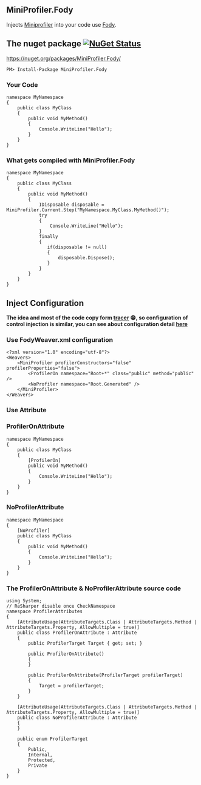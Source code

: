 ## MiniProfiler.Fody
Injects [Miniprofiler](http://miniprofiler.com/) into your code use [Fody](https://github.com/Fody/Fody/).

## The nuget package  [![NuGet Status](http://img.shields.io/nuget/v/MiniProfiler.Fody.svg?style=flat)](https://www.nuget.org/packages/MiniProfiler.Fody/)

https://nuget.org/packages/MiniProfiler.Fody/

    PM> Install-Package MiniProfiler.Fody
    
### Your Code

    namespace MyNamespace
    {
        public class MyClass
        {
            public void MyMethod()
            {
                Console.WriteLine("Hello");
            }
        }
    }

### What gets compiled with MiniProfiler.Fody

    namespace MyNamespace
    {
        public class MyClass
        {
            public void MyMethod()
            {
                IDisposable disposable = MiniProfiler.Current.Step("MyNamespace.MyClass.MyMethod()");
                try
                {
                    Console.WriteLine("Hello");
                }
                finally
                {
                   if(disposable != null)
                   {
                       disposable.Dispose();
                   }
                }
            }
        }
    }


## Inject Configuration

**The idea and most of the code copy form [tracer](https://github.com/csnemes/tracer) :grin:, so configuration of control injection is similar, you can see about configuration detail [here](https://github.com/csnemes/tracer/wiki/Basics)**

### Use FodyWeaver.xml configuration

    <?xml version="1.0" encoding="utf-8"?>
    <Weavers>
        <MiniProfiler profilerConstructors="false" profilerProperties="false">
            <ProfilerOn namespace="Root+*" class="public" method="public" />
            <NoProfiler namespace="Root.Generated" /> 
        </MiniProfiler>
    </Weavers>

### Use Attribute

### ProfilerOnAttribute

    namespace MyNamespace
    {
        public class MyClass
        {
            [ProfilerOn]
            public void MyMethod()
            {
                Console.WriteLine("Hello");
            }
        }
    }

### NoProfilerAttribute

    namespace MyNamespace
    {
        [NoProfiler]
        public class MyClass
        {
            public void MyMethod()
            {
                Console.WriteLine("Hello");
            }
        }
    }

### The ProfilerOnAttribute & NoProfilerAttribute source code

    using System;
    // ReSharper disable once CheckNamespace
    namespace ProfilerAttributes
    {
        [AttributeUsage(AttributeTargets.Class | AttributeTargets.Method | AttributeTargets.Property, AllowMultiple = true)]
        public class ProfilerOnAttribute : Attribute
        {
            public ProfilerTarget Target { get; set; }

            public ProfilerOnAttribute()
            {
            }

            public ProfilerOnAttribute(ProfilerTarget profilerTarget)
            {
                Target = profilerTarget;
            }
        }

        [AttributeUsage(AttributeTargets.Class | AttributeTargets.Method | AttributeTargets.Property, AllowMultiple = true)]
        public class NoProfilerAttribute : Attribute
        {
        }

        public enum ProfilerTarget
        {
            Public,
            Internal,
            Protected,
            Private
        }
    }





